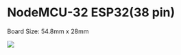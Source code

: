 # NodeMCU-32 ESP32(38 pin)

Board Size: 54.8mm x 28mm

<img src=https://github.com/stooged/PS5-Server32/blob/main/3D_Printed_Cases/NodeMCU_32/NodeMCU_32.jpg>
